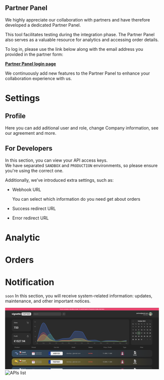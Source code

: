 ## Partner Panel

We highly appreciate our collaboration with partners and have therefore developed a dedicated Partner Panel.

This tool facilitates testing during the integration phase.
The Partner Panel also serves as a valuable resource for analytics and accessing order details.

To log in, please use the link below along with the email address you provided in the partner form:

[**Partner Panel login page**](https://www.e-vignette.app)

We continuously add new features to the Partner Panel to enhance your collaboration experience with us.

# **Settings**

## Profile

Here you can add aditional user and role, change Company information, see our agreement and more.

## For Developers

In this section, you can view your API access keys.  
We have separated `SANDBOX` and `PRODUCTION` environments, so please ensure you're using the correct one.

Additionally, we’ve introduced extra settings, such as:

- Webhook URL

  You can select which information do you need get about orders

- Success redirect URL
- Error redirect URL



# **Analytic**

# **Orders**

# **Notification**

`soon` In this section, you will receive system-related information: updates, maintenance, and other important notices.

![APIs list](../public/media/sandbox.png)
![APIs list](https://upload.wikimedia.org/wikipedia/commons/f/f0/Jivo-logo.png)